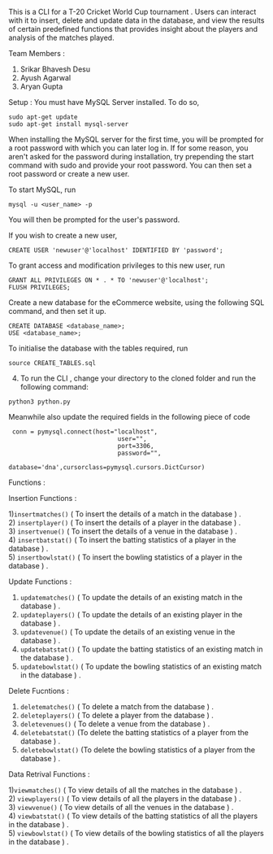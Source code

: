 This is a CLI for a T-20 Cricket World Cup tournament . Users can interact with it to insert, delete and update data in the database, and view the results of certain predefined functions that provides insight about the players and analysis of the matches played.

Team Members :

1. Srikar Bhavesh Desu
2. Ayush Agarwal
3. Aryan Gupta

Setup :
You must have MySQL Server installed. To do so,
```
sudo apt-get update
sudo apt-get install mysql-server
```
When installing the MySQL server for the first time, you will be prompted for a root password with which you can later log in. If for some reason, you aren't asked for the password during installation, try prepending the start command with sudo and provide your root password. You can then set a root password or create a new user.

To start MySQL, run
```
mysql -u <user_name> -p
```
You will then be prompted for the user's password.

If you wish to create a new user,
```
CREATE USER 'newuser'@'localhost' IDENTIFIED BY 'password';
```
To grant access and modification privileges to this new user, run
```
GRANT ALL PRIVILEGES ON * . * TO 'newuser'@'localhost';
FLUSH PRIVILEGES;
```
Create a new database for the eCommerce website, using the following SQL command, and then set it up.
```
CREATE DATABASE <database_name>;
USE <database_name>;
```
To initialise the database with the tables required, run
```
source CREATE_TABLES.sql
```
4. To run the CLI ,  change your directory to the cloned folder and run the following command:
```
python3 python.py
```
Meanwhile also update the required fields in the following piece of code 
```
 conn = pymysql.connect(host="localhost",
                              user="",
                              port=3306,
                              password="",
                              database='dna',cursorclass=pymysql.cursors.DictCursor)                             
```

Functions :

Insertion Functions : 

1)```insertmatches()``` ( To insert the details of a match in the database ) .                         
2) ```insertplayer()``` ( To insert the details of a player in the database ) .                      
3) ```insertvenue()``` ( To insert the details of a venue in the database ) .                         
4) ```insertbatstat()``` ( To insert the batting statistics of a player in the database ) .           
5) ```insertbowlstat()``` ( To insert the bowling statistics of a player in the database ) .           

Update Functions :

1) ```updatematches()``` ( To update the details of an existing match in the database ) .
2) ```updateplayers()``` (  To update the details of an existing player in the database ) .
3) ```updatevenue()``` (  To update the details of an existing venue in the database  ) .
4) ```updatebatstat()``` ( To update the batting statistics of an existing match in the database ) .
5) ```updatebowlstat()``` ( To update the bowling statistics of an existing match in the database ) .

Delete Fucntions : 


1) ```deletematches()``` ( To delete a match from the database ) .
2) ```deleteplayers()``` ( To delete a player from the database ) .
3) ```deletevenues()``` ( To delete a venue from the database ) .
4) ```deletebatstat()``` (To delete the batting statistics of a player from the database ) .
5) ```deletebowlstat()``` (To delete the bowling statistics of a player from the database  ) .

Data Retrival Functions : 

1)```viewmatches()``` ( To view details of all the matches in the database ) .                         
2) ```viewplayers()``` ( To view details of all the players in the database ) .                      
3) ```viewvenue()``` ( To view details of all the venues in the database ) .                         
4) ```viewbatstat()``` ( To view details of the batting statistics of all the players in the database ) .           
5) ```viewbowlstat()``` ( To view details of the bowling statistics of all the players in the database  ) .           








